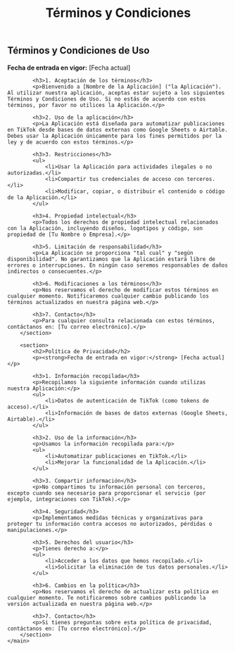 <!DOCTYPE html>
<html lang="es">
<head>
    <meta charset="UTF-8">
    <meta name="viewport" content="width=device-width, initial-scale=1.0">
    <title>Términos y Condiciones & Política de Privacidad</title>
</head>
<body>
    <header>
        <h1>Términos y Condiciones</h1>
    </header>
    <main>
        <section>
            <h2>Términos y Condiciones de Uso</h2>
            <p><strong>Fecha de entrada en vigor:</strong> [Fecha actual]</p>

            <h3>1. Aceptación de los términos</h3>
            <p>Bienvenido a [Nombre de la Aplicación] ("la Aplicación"). Al utilizar nuestra aplicación, aceptas estar sujeto a los siguientes Términos y Condiciones de Uso. Si no estás de acuerdo con estos términos, por favor no utilices la Aplicación.</p>

            <h3>2. Uso de la aplicación</h3>
            <p>La Aplicación está diseñada para automatizar publicaciones en TikTok desde bases de datos externas como Google Sheets o Airtable. Debes usar la Aplicación únicamente para los fines permitidos por la ley y de acuerdo con estos términos.</p>

            <h3>3. Restricciones</h3>
            <ul>
                <li>Usar la Aplicación para actividades ilegales o no autorizadas.</li>
                <li>Compartir tus credenciales de acceso con terceros.</li>
                <li>Modificar, copiar, o distribuir el contenido o código de la Aplicación.</li>
            </ul>

            <h3>4. Propiedad intelectual</h3>
            <p>Todos los derechos de propiedad intelectual relacionados con la Aplicación, incluyendo diseños, logotipos y código, son propiedad de [Tu Nombre o Empresa].</p>

            <h3>5. Limitación de responsabilidad</h3>
            <p>La Aplicación se proporciona "tal cual" y "según disponibilidad". No garantizamos que la Aplicación estará libre de errores o interrupciones. En ningún caso seremos responsables de daños indirectos o consecuentes.</p>

            <h3>6. Modificaciones a los términos</h3>
            <p>Nos reservamos el derecho de modificar estos términos en cualquier momento. Notificaremos cualquier cambio publicando los términos actualizados en nuestra página web.</p>

            <h3>7. Contacto</h3>
            <p>Para cualquier consulta relacionada con estos términos, contáctanos en: [Tu correo electrónico].</p>
        </section>

        <section>
            <h2>Política de Privacidad</h2>
            <p><strong>Fecha de entrada en vigor:</strong> [Fecha actual]</p>

            <h3>1. Información recopilada</h3>
            <p>Recopilamos la siguiente información cuando utilizas nuestra Aplicación:</p>
            <ul>
                <li>Datos de autenticación de TikTok (como tokens de acceso).</li>
                <li>Información de bases de datos externas (Google Sheets, Airtable).</li>
            </ul>

            <h3>2. Uso de la información</h3>
            <p>Usamos la información recopilada para:</p>
            <ul>
                <li>Automatizar publicaciones en TikTok.</li>
                <li>Mejorar la funcionalidad de la Aplicación.</li>
            </ul>

            <h3>3. Compartir información</h3>
            <p>No compartimos tu información personal con terceros, excepto cuando sea necesario para proporcionar el servicio (por ejemplo, integraciones con TikTok).</p>

            <h3>4. Seguridad</h3>
            <p>Implementamos medidas técnicas y organizativas para proteger tu información contra accesos no autorizados, pérdidas o manipulaciones.</p>

            <h3>5. Derechos del usuario</h3>
            <p>Tienes derecho a:</p>
            <ul>
                <li>Acceder a los datos que hemos recopilado.</li>
                <li>Solicitar la eliminación de tus datos personales.</li>
            </ul>

            <h3>6. Cambios en la política</h3>
            <p>Nos reservamos el derecho de actualizar esta política en cualquier momento. Te notificaremos sobre cambios publicando la versión actualizada en nuestra página web.</p>

            <h3>7. Contacto</h3>
            <p>Si tienes preguntas sobre esta política de privacidad, contáctanos en: [Tu correo electrónico].</p>
        </section>
    </main>
</body>
</html>

